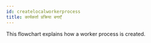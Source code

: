 ```yaml
---
id: createlocalworkerprocess
title: कार्यकर्ता प्रक्रिया बनाएँ
---
```


This flowchart explains how a worker process is created.

<CreateFlowcharts id='createlocalworkerprocess' />
